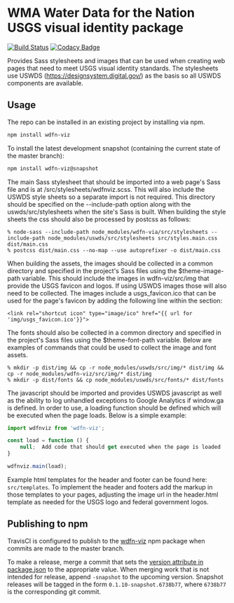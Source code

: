 # WMA Water Data for the Nation USGS visual identity package

[![Build Status](https://travis-ci.org/usgs/wdfn-viz.svg?branch=master)](https://travis-ci.org/usgs/wdfn-viz)
[![Codacy Badge](https://api.codacy.com/project/badge/Grade/6faaca8b97f34929b141c4444d919e4e)](https://www.codacy.com/app/usgs_wma_dev/wdfn-viz?utm_source=github.com&amp;utm_medium=referral&amp;utm_content=usgs/wdfn-viz&amp;utm_campaign=Badge_Grade)

Provides Sass stylesheets and images that can be used when creating web pages that need to
meet USGS visual identity standards. The stylesheets use USWDS (https://designsystem.digital.gov/)
as the basis so all USWDS components are available.

## Usage

The repo can be installed in an existing project by installing via npm.

```bash
npm install wdfn-viz
```

To install the latest development snapshot (containing the current state of the master branch):

```bash
npm install wdfn-viz@snapshot
```

The main Sass stylesheet that should be imported into a web page's Sass file and is at /src/stylesheets/wdfnviz.scss.
This will also include the USWDS style sheets so a separate import is not required. This directory should be 
specified on the --include-path option along with the uswds/src/stylesheets when the site's Sass is built. When building 
the style sheets the css should also be processed by postcss as follows:

```
% node-sass --include-path node_modules/wdfn-via/src/stylesheets --include-path node_modules/uswds/src/stylesheets src/styles.main.css dist/main.css
% postcss dist/main.css --no-map --use autoprefixer -o dist/main.css
```

When building the assets, the images should be collected in a common directory and specified in the project's Sass
files using the $theme-image-path variable. This should include the images in wdfn-viz/src/img that provide the USGS favicon and
logos. If using USWDS images those will also need to be collected. The images include a usgs_favicon.ico that can be used
for the page's favicon by adding the following line within the <head> section:
```
<link rel="shortcut icon" type="image/ico" href="{{ url for 'img/usgs_favicon.ico'}}">
```

The fonts should also be collected in a common directory and specified in the project's Sass files using the $theme-font-path
variable. Below are examples of commands that could be used to collect the image and font assets.
```
% mkdir -p dist/img && cp -r node_modules/uswds/src/img/* dist/img && cp -r node_modules/wdfn-viz/src/img/* dist/img
% mkdir -p dist/fonts && cp node_modules/uswds/src/fonts/* dist/fonts
```

The javascript should be imported and provides USWDS javascript as well as the ability to log unhandled exceptions to
Google Analytics if window.ga is defined. In order to use, a loading function should be defined which will be executed 
when the page loads. Below is a simple example:
```javascript
import wdfnviz from 'wdfn-viz';

const load = function () {
    null;  Add code that should get executed when the page is loaded
}

wdfnviz.main(load);


```

Example html templates for the header and footer can be found here: ```src/templates```. To implement the header
and footers add the markup in those templates to your pages, adjusting the image url in the header.html template
as needed for the USGS logo and federal government logos.

## Publishing to npm

TravisCI is configured to publish to the [wdfn-viz](https://www.npmjs.com/package/wdfn-viz) npm package when commits are made to the master branch.

To make a release, merge a commit that sets the
[version attribute in package.json](https://github.com/usgs/wdfn-viz/blob/master/package.json#L3) to the appropriate
value. When merging work that is not intended for release, append `-snapshot` to the upcoming version. Snapshot
releases will be tagged in the form `0.1.10-snapshot.6738b77`, where `6738b77` is the corresponding git commit.
